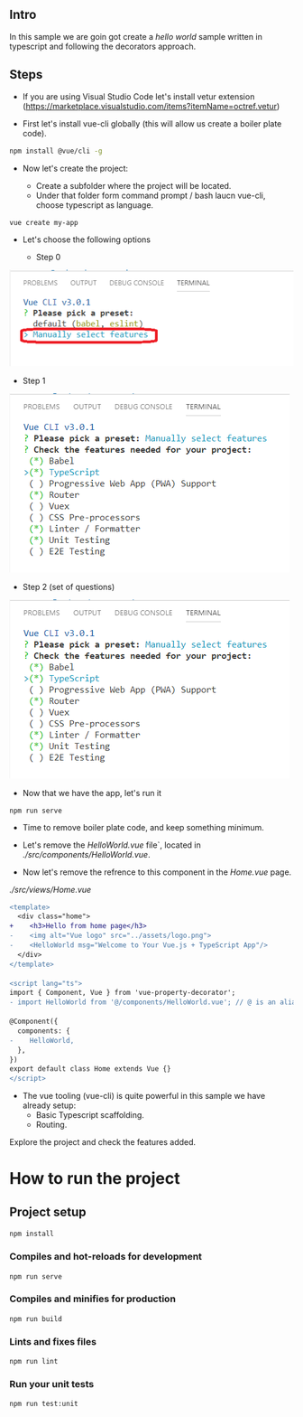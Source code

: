 ## Intro

In this sample we are goin got create a _hello world_ sample written in typescript and following the decorators approach.

## Steps

- If you are using Visual Studio Code let's install vetur extension (https://marketplace.visualstudio.com/items?itemName=octref.vetur)

- First let's install vue-cli globally (this will allow us create a boiler plate code).

```bash
npm install @vue/cli -g
```

- Now let's create the project:

  - Create a subfolder where the project will be located.
  - Under that folder form command prompt / bash laucn vue-cli, choose typescript as language.

```bash
vue create my-app
```
- Let's choose the following options

  - Step 0

![step 0](readme/step0.png)

  - Step 1

![step 1](readme/step1.png)

  - Step 2 (set of questions)

![step 2](readme/step1.png)

- Now that we have the app, let's run it

```
npm run serve
```

- Time to remove boiler plate code, and keep something minimum.

- Let's remove the _HelloWorld.vue_ file`, located in _./src/components/HelloWorld.vue_.

- Now let's remove the refrence to this component in the _Home.vue_ page.

_./src/views/Home.vue_

```diff
<template>
  <div class="home">
+    <h3>Hello from home page</h3>    
-    <img alt="Vue logo" src="../assets/logo.png">
-    <HelloWorld msg="Welcome to Your Vue.js + TypeScript App"/>
  </div>
</template>

<script lang="ts">
import { Component, Vue } from 'vue-property-decorator';
- import HelloWorld from '@/components/HelloWorld.vue'; // @ is an alias to /src

@Component({
  components: {
-    HelloWorld,
  },
})
export default class Home extends Vue {}
</script>
```

- The vue tooling (vue-cli) is quite powerful in this sample we have already setup:
  - Basic Typescript scaffolding.
  - Routing.

Explore the project and check the features added.

# How to run the project

## Project setup
```
npm install
```

### Compiles and hot-reloads for development
```
npm run serve
```

### Compiles and minifies for production
```
npm run build
```

### Lints and fixes files
```
npm run lint
```

### Run your unit tests
```
npm run test:unit
```
